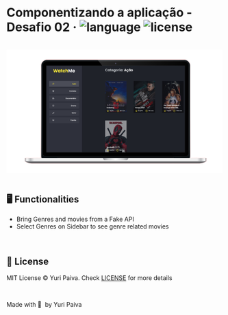 # Componentizando a aplicação - Desafio 02 &middot; ![language](https://img.shields.io/github/languages/top/yuriqpaiva/componentizando-app-desafio-02?color=blueviolet) ![license](https://img.shields.io/github/license/yuriqpaiva/componentizando-app-desafio-02?color=red)
<br />

<div align="center">
  <img align="center" src="./public/images/app.png" />
</div>


<br />

## 🖥 Functionalities
- Bring Genres and movies from a Fake API
- Select Genres on Sidebar to see genre related movies

<br />

## 📝 License

MIT License © Yuri Paiva. Check [LICENSE](LICENSE) for more details

<br>

Made with 💜 &nbsp;by Yuri Paiva